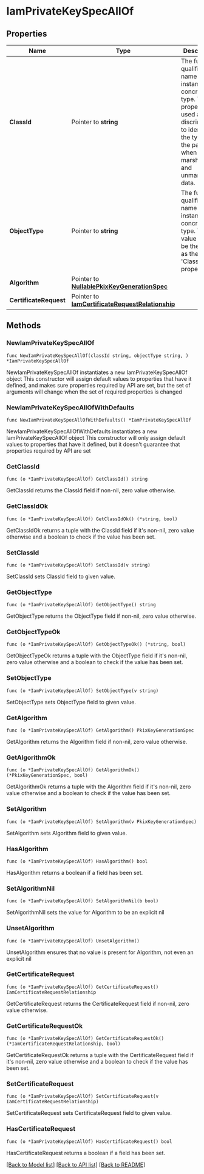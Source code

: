 # IamPrivateKeySpecAllOf

## Properties

Name | Type | Description | Notes
------------ | ------------- | ------------- | -------------
**ClassId** | Pointer to **string** | The fully-qualified name of the instantiated, concrete type. This property is used as a discriminator to identify the type of the payload when marshaling and unmarshaling data. | [default to "iam.PrivateKeySpec"]
**ObjectType** | Pointer to **string** | The fully-qualified name of the instantiated, concrete type. The value should be the same as the &#39;ClassId&#39; property. | [default to "iam.PrivateKeySpec"]
**Algorithm** | Pointer to [**NullablePkixKeyGenerationSpec**](PkixKeyGenerationSpec.md) |  | [optional] 
**CertificateRequest** | Pointer to [**IamCertificateRequestRelationship**](IamCertificateRequestRelationship.md) |  | [optional] 

## Methods

### NewIamPrivateKeySpecAllOf

`func NewIamPrivateKeySpecAllOf(classId string, objectType string, ) *IamPrivateKeySpecAllOf`

NewIamPrivateKeySpecAllOf instantiates a new IamPrivateKeySpecAllOf object
This constructor will assign default values to properties that have it defined,
and makes sure properties required by API are set, but the set of arguments
will change when the set of required properties is changed

### NewIamPrivateKeySpecAllOfWithDefaults

`func NewIamPrivateKeySpecAllOfWithDefaults() *IamPrivateKeySpecAllOf`

NewIamPrivateKeySpecAllOfWithDefaults instantiates a new IamPrivateKeySpecAllOf object
This constructor will only assign default values to properties that have it defined,
but it doesn't guarantee that properties required by API are set

### GetClassId

`func (o *IamPrivateKeySpecAllOf) GetClassId() string`

GetClassId returns the ClassId field if non-nil, zero value otherwise.

### GetClassIdOk

`func (o *IamPrivateKeySpecAllOf) GetClassIdOk() (*string, bool)`

GetClassIdOk returns a tuple with the ClassId field if it's non-nil, zero value otherwise
and a boolean to check if the value has been set.

### SetClassId

`func (o *IamPrivateKeySpecAllOf) SetClassId(v string)`

SetClassId sets ClassId field to given value.


### GetObjectType

`func (o *IamPrivateKeySpecAllOf) GetObjectType() string`

GetObjectType returns the ObjectType field if non-nil, zero value otherwise.

### GetObjectTypeOk

`func (o *IamPrivateKeySpecAllOf) GetObjectTypeOk() (*string, bool)`

GetObjectTypeOk returns a tuple with the ObjectType field if it's non-nil, zero value otherwise
and a boolean to check if the value has been set.

### SetObjectType

`func (o *IamPrivateKeySpecAllOf) SetObjectType(v string)`

SetObjectType sets ObjectType field to given value.


### GetAlgorithm

`func (o *IamPrivateKeySpecAllOf) GetAlgorithm() PkixKeyGenerationSpec`

GetAlgorithm returns the Algorithm field if non-nil, zero value otherwise.

### GetAlgorithmOk

`func (o *IamPrivateKeySpecAllOf) GetAlgorithmOk() (*PkixKeyGenerationSpec, bool)`

GetAlgorithmOk returns a tuple with the Algorithm field if it's non-nil, zero value otherwise
and a boolean to check if the value has been set.

### SetAlgorithm

`func (o *IamPrivateKeySpecAllOf) SetAlgorithm(v PkixKeyGenerationSpec)`

SetAlgorithm sets Algorithm field to given value.

### HasAlgorithm

`func (o *IamPrivateKeySpecAllOf) HasAlgorithm() bool`

HasAlgorithm returns a boolean if a field has been set.

### SetAlgorithmNil

`func (o *IamPrivateKeySpecAllOf) SetAlgorithmNil(b bool)`

 SetAlgorithmNil sets the value for Algorithm to be an explicit nil

### UnsetAlgorithm
`func (o *IamPrivateKeySpecAllOf) UnsetAlgorithm()`

UnsetAlgorithm ensures that no value is present for Algorithm, not even an explicit nil
### GetCertificateRequest

`func (o *IamPrivateKeySpecAllOf) GetCertificateRequest() IamCertificateRequestRelationship`

GetCertificateRequest returns the CertificateRequest field if non-nil, zero value otherwise.

### GetCertificateRequestOk

`func (o *IamPrivateKeySpecAllOf) GetCertificateRequestOk() (*IamCertificateRequestRelationship, bool)`

GetCertificateRequestOk returns a tuple with the CertificateRequest field if it's non-nil, zero value otherwise
and a boolean to check if the value has been set.

### SetCertificateRequest

`func (o *IamPrivateKeySpecAllOf) SetCertificateRequest(v IamCertificateRequestRelationship)`

SetCertificateRequest sets CertificateRequest field to given value.

### HasCertificateRequest

`func (o *IamPrivateKeySpecAllOf) HasCertificateRequest() bool`

HasCertificateRequest returns a boolean if a field has been set.


[[Back to Model list]](../README.md#documentation-for-models) [[Back to API list]](../README.md#documentation-for-api-endpoints) [[Back to README]](../README.md)


